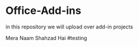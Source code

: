 # Office-Add-ins
in this repository we will upload over add-in projects

Mera Naam Shahzad Hai #testing
